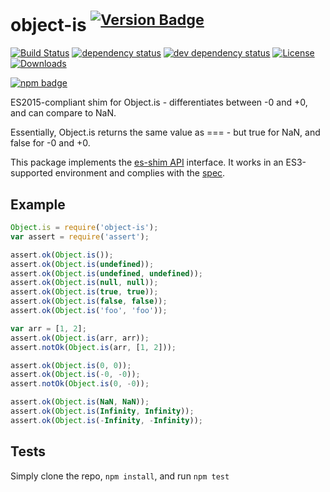 # object-is <sup>[![Version Badge][2]][1]</sup>

[![Build Status][3]][4]
[![dependency status][5]][6]
[![dev dependency status][7]][8]
[![License][license-image]][license-url]
[![Downloads][downloads-image]][downloads-url]

[![npm badge][11]][1]

ES2015-compliant shim for Object.is - differentiates between -0 and +0, and can compare to NaN.

Essentially, Object.is returns the same value as === - but true for NaN, and false for -0 and +0.

This package implements the [es-shim API](https://github.com/es-shims/api) interface. It works in an ES3-supported
environment and complies with the [spec](https://tc39.es/ecma262).

## Example

```js
Object.is = require('object-is');
var assert = require('assert');

assert.ok(Object.is());
assert.ok(Object.is(undefined));
assert.ok(Object.is(undefined, undefined));
assert.ok(Object.is(null, null));
assert.ok(Object.is(true, true));
assert.ok(Object.is(false, false));
assert.ok(Object.is('foo', 'foo'));

var arr = [1, 2];
assert.ok(Object.is(arr, arr));
assert.notOk(Object.is(arr, [1, 2]));

assert.ok(Object.is(0, 0));
assert.ok(Object.is(-0, -0));
assert.notOk(Object.is(0, -0));

assert.ok(Object.is(NaN, NaN));
assert.ok(Object.is(Infinity, Infinity));
assert.ok(Object.is(-Infinity, -Infinity));
```

## Tests

Simply clone the repo, `npm install`, and run `npm test`

[1]: https://npmjs.org/package/object-is

[2]: http://versionbadg.es/es-shims/object-is.svg

[3]: https://travis-ci.org/es-shims/object-is.svg

[4]: https://travis-ci.org/es-shims/object-is

[5]: https://david-dm.org/es-shims/object-is.svg

[6]: https://david-dm.org/es-shims/object-is

[7]: https://david-dm.org/es-shims/object-is/dev-status.svg

[8]: https://david-dm.org/es-shims/object-is#info=devDependencies

[11]: https://nodei.co/npm/object-is.png?downloads=true&stars=true

[license-image]: http://img.shields.io/npm/l/object-is.svg

[license-url]: LICENSE

[downloads-image]: http://img.shields.io/npm/dm/object-is.svg

[downloads-url]: http://npm-stat.com/charts.html?package=object-is

